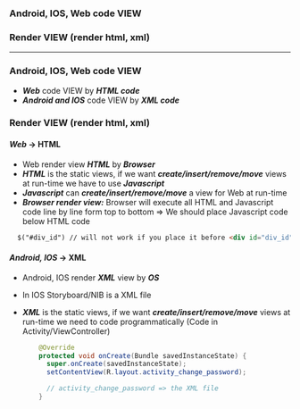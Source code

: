 
### Android, IOS, Web code VIEW
### Render VIEW (render html, xml)
-----------------------------

### Android, IOS, Web code VIEW
  - ***Web*** code VIEW by ***HTML code***
  - ***Android and IOS*** code VIEW by ***XML code***

### Render VIEW (render html, xml)
#### ***Web*** -> HTML
  - Web render view ***HTML*** by ***Browser***
  - ***HTML*** is the static views, if we want ***create/insert/remove/move*** views at run-time we have to use ***Javascript***
  - ***Javascript*** can ***create/insert/remove/move*** a view for Web at run-time
  - ***Browser render view:*** Browser will execute all HTML and Javascript code line by line form top to bottom => We should place Javascript code below HTML code 
  
  ```html
    $("#div_id") // will not work if you place it before <div id="div_id">
  ```
    
#### ***Android, IOS*** -> XML
  - Android, IOS render ***XML*** view by ***OS***
  - In IOS Storyboard/NIB is a XML file
  - ***XML*** is the static views, if we want ***create/insert/remove/move*** views at run-time we need to code programmatically (Code in Activity/ViewController)
  
    ```java
        @Override
        protected void onCreate(Bundle savedInstanceState) {
          super.onCreate(savedInstanceState);
          setContentView(R.layout.activity_change_password);

          // activity_change_password => the XML file
        }
    ```
